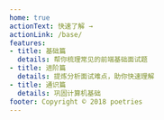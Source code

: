```yaml
---
home: true
actionText: 快速了解 →
actionLink: /base/
features:
- title: 基础篇
  details: 帮你梳理常见的前端基础面试题
- title: 进阶篇
  details: 提炼分析面试难点，助你快速理解
- title: 通识篇
  details: 巩固计算机基础
footer: Copyright © 2018 poetries
---
```

